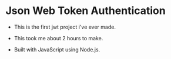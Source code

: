 # Json Web Token Authentication

- This is the first jwt project i've ever made.

- This took me about 2 hours to make.

- Built with JavaScript using Node.js.